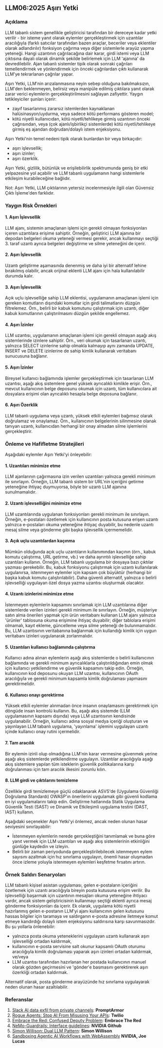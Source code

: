 ## LLM06:2025 Aşırı Yetki

### Açıklama

LLM tabanlı sistem genellikle geliştiricisi tarafından bir dereceye kadar yetki verilir - bir isteme yanıt olarak eylemler gerçekleştirmek için uzantılar aracılığıyla (farklı satıcılar tarafından bazen araçlar, beceriler veya eklentiler olarak adlandırılır) fonksiyon çağırma veya diğer sistemlerle arayüz yapma yeteneği. Hangi uzantının çağrılacağına dair karar, girdi istemi veya LLM çıktısına dayalı olarak dinamik şekilde belirlemek için LLM 'ajanına' da devredilebilir. Ajan tabanlı sistemler tipik olarak sonraki çağrıları temellendirmek ve yönlendirmek için önceki çağrılardan çıktı kullanarak LLM'ye tekrarlanan çağrılar yapar.

Aşırı Yetki, LLM'nin arızalanmasına neyin sebep olduğuna bakılmaksızın, LLM'den beklenmeyen, belirsiz veya manipüle edilmiş çıktılara yanıt olarak zarar verici eylemlerin gerçekleştirilmesini sağlayan zafiyettir. Yaygın tetikleyiciler şunları içerir:

* zayıf tasarlanmış zararsız istemlerden kaynaklanan halüsinasyon/uydurma, veya sadece kötü performans gösteren model;
* kötü niyetli kullanıcıdan, kötü niyetli/tehlikeye girmiş uzantının önceki çağrısından, veya (çok ajanlı/işbirlikçi sistemlerde) kötü niyetli/tehlikeye girmiş eş ajandan doğrudan/dolaylı istem enjeksiyonu.

Aşırı Yetki'nin temel nedeni tipik olarak bunlardan bir veya birkaçıdır:

* aşırı işlevsellik;
* aşırı izinler;
* aşırı özerklik.

Aşırı Yetki, gizlilik, bütünlük ve erişilebilirlik spektrumunda geniş bir etki yelpazesine yol açabilir ve LLM tabanlı uygulamanın hangi sistemlerle etkileşim kurabileceğine bağlıdır.

Not: Aşırı Yetki, LLM çıktılarının yetersiz incelenmesiyle ilgili olan Güvensiz Çıktı İşleme'den farklıdır.

### Yaygın Risk Örnekleri

#### 1. Aşırı İşlevsellik

  LLM ajanı, sistemin amaçlanan işlemi için gerekli olmayan fonksiyonları içeren uzantılara erişime sahiptir. Örneğin, geliştirici LLM ajanına bir depodan belgeleri okuma yeteneği vermesi gerekir, ancak kullanmayı seçtiği 3. taraf uzantı ayrıca belgeleri değiştirme ve silme yeteneğini de içerir.

#### 2. Aşırı İşlevsellik

  Uzantı geliştirme aşamasında denenmiş ve daha iyi bir alternatif lehine bırakılmış olabilir, ancak orijinal eklenti LLM ajanı için hala kullanılabilir durumda kalır.

#### 3. Aşırı İşlevsellik

  Açık uçlu işlevselliğe sahip LLM eklentisi, uygulamanın amaçlanan işlemi için gereken komutların dışındaki komutlar için girdi talimatlarını düzgün filtrelemez. Örn., belirli bir kabuk komutunu çalıştırmak için uzantı, diğer kabuk komutlarının çalıştırılmasını düzgün şekilde engellemez.

#### 4. Aşırı İzinler

  LLM uzantısı, uygulamanın amaçlanan işlemi için gerekli olmayan aşağı akış sistemlerinde izinlere sahiptir. Örn., veri okumak için tasarlanan uzantı, yalnızca SELECT izinlerine sahip olmakla kalmayıp aynı zamanda UPDATE, INSERT ve DELETE izinlerine de sahip kimlik kullanarak veritabanı sunucusuna bağlanır.

#### 5. Aşırı İzinler

  Bireysel kullanıcı bağlamında işlemler gerçekleştirmek için tasarlanan LLM uzantısı, aşağı akış sistemlere genel yüksek ayrıcalıklı kimlikle erişir. Örn., mevcut kullanıcının belge deposunu okumak için uzantı, tüm kullanıcılara ait dosyalara erişimi olan ayrıcalıklı hesapla belge deposuna bağlanır.

#### 6. Aşırı Özerklik

  LLM tabanlı uygulama veya uzantı, yüksek etkili eylemleri bağımsız olarak doğrulamaz ve onaylamaz. Örn., kullanıcının belgelerinin silinmesine olanak tanıyan uzantı, kullanıcıdan herhangi bir onay almadan silme işlemlerini gerçekleştirir.

### Önleme ve Hafifletme Stratejileri

Aşağıdaki eylemler Aşırı Yetki'yi önleyebilir:

#### 1. Uzantıları minimize etme

  LLM ajanlarının çağırmasına izin verilen uzantıları yalnızca gerekli minimum ile sınırlayın. Örneğin, LLM tabanlı sistem bir URL'nin içeriğini getirme yeteneğine ihtiyaç duymuyorsa, böyle bir uzantı LLM ajanına sunulmamalıdır.

#### 2. Uzantı işlevselliğini minimize etme

  LLM uzantılarında uygulanan fonksiyonları gerekli minimum ile sınırlayın. Örneğin, e-postaları özetlemek için kullanıcının posta kutusuna erişen uzantı yalnızca e-postaları okuma yeteneğine ihtiyaç duyabilir, bu nedenle uzantı mesaj silme veya gönderme gibi başka işlevsellik içermemelidir.

#### 3. Açık uçlu uzantılardan kaçınma

  Mümkün olduğunda açık uçlu uzantıların kullanımından kaçının (örn., kabuk komutu çalıştırma, URL getirme, vb.) ve daha ayrıntılı işlevselliğe sahip uzantıları kullanın. Örneğin, LLM tabanlı uygulama bir dosyaya bazı çıktılar yazması gerekebilir. Bu, kabuk fonksiyonu çalıştırmak için uzantı kullanılarak uygulanırsa, istenmeyen eylemler için kapsam çok büyüktür (herhangi bir başka kabuk komutu çalıştırılabilir). Daha güvenli alternatif, yalnızca o belirli işlevselliği uygulayan özel dosya yazma uzantısı oluşturmak olacaktır.

#### 4. Uzantı izinlerini minimize etme

  İstenmeyen eylemlerin kapsamını sınırlamak için LLM uzantılarına diğer sistemlerde verilen izinleri gerekli minimum ile sınırlayın. Örneğin, müşteriye satın alma önerileri yapmak için ürün veritabanı kullanan LLM ajanı yalnızca 'ürünler' tablosuna okuma erişimine ihtiyaç duyabilir; diğer tablolara erişimi olmamalı, kayıt ekleme, güncelleme veya silme yeteneği de bulunmamalıdır. Bu, LLM uzantısının veritabanına bağlanmak için kullandığı kimlik için uygun veritabanı izinleri uygulanarak zorlanmalıdır.

#### 5. Uzantıları kullanıcı bağlamında çalıştırma

  Kullanıcı adına alınan eylemlerin aşağı akış sistemlerde o belirli kullanıcının bağlamında ve gerekli minimum ayrıcalıklarla çalıştırıldığından emin olmak için kullanıcı yetkilendirme ve güvenlik kapsamını takip edin. Örneğin, kullanıcının kod deposunu okuyan LLM uzantısı, kullanıcının OAuth aracılığıyla ve gerekli minimum kapsamla kimlik doğrulaması yapmasını gerektirmelidir.

#### 6. Kullanıcı onayı gerektirme

  Yüksek etkili eylemler alınmadan önce insanın onaylamasını gerektirmek için döngüde insan kontrolü kullanın. Bu, aşağı akış sistemde (LLM uygulamasının kapsamı dışında) veya LLM uzantısının kendisinde uygulanabilir. Örneğin, kullanıcı adına sosyal medya içeriği oluşturan ve yayınlayan LLM tabanlı uygulama, 'yayınlama' işlemini uygulayan uzantı içinde kullanıcı onay rutini içermelidir.

#### 7. Tam aracılık

  Bir eylemin izinli olup olmadığına LLM'nin karar vermesine güvenmek yerine aşağı akış sistemlerde yetkilendirme uygulayın. Uzantılar aracılığıyla aşağı akış sistemlere yapılan tüm isteklerin güvenlik politikalarına karşı doğrulanması için tam aracılık ilkesini zorunlu kılın.

#### 8. LLM girdi ve çıktılarını temizleme

  Özellikle girdi temizlemeye güçlü odaklanarak ASVS'de (Uygulama Güvenliği Doğrulama Standardı) OWASP'ın önerilerini uygulamak gibi güvenli kodlama en iyi uygulamalarını takip edin. Geliştirme hatlarında Statik Uygulama Güvenlik Testi (SAST) ve Dinamik ve Etkileşimli uygulama testini (DAST, IAST) kullanın.

Aşağıdaki seçenekler Aşırı Yetki'yi önlemez, ancak neden olunan hasar seviyesini sınırlayabilir:

* İstenmeyen eylemlerin nerede gerçekleştiğini tanımlamak ve buna göre yanıt vermek için LLM uzantıları ve aşağı akış sistemlerinin etkinliğini günlüğe kaydedin ve izleyin.
* Belirli bir zaman periyodunda gerçekleştirilebilecek istenmeyen eylem sayısını azaltmak için hız sınırlama uygulayın, önemli hasar oluşmadan önce izleme yoluyla istenmeyen eylemleri keşfetme fırsatını artırın.

### Örnek Saldırı Senaryoları

LLM tabanlı kişisel asistan uygulaması, gelen e-postaların içeriğini özetlemek için uzantı aracılığıyla bireyin posta kutusuna erişim verilir. Bu işlevselliği başarmak için uzantının mesajları okuma yeteneğine ihtiyacı vardır, ancak sistem geliştiricisinin kullanmayı seçtiği eklenti ayrıca mesaj gönderme fonksiyonları da içerir. Ek olarak, uygulama kötü niyetli hazırlanmış gelen e-postanın LLM'yi ajanı kullanıcının gelen kutusunu hassas bilgiler için taramaya ve saldırganın e-posta adresine iletmeye komut etmeye kandırdığı dolaylı istem enjeksiyonu saldırısına karşı savunmasızdır. Bu şu yollarla önlenebilir:

* yalnızca posta okuma yeteneklerini uygulayan uzantı kullanarak aşırı işlevselliği ortadan kaldırmak,
* kullanıcının e-posta servisine salt okunur kapsamlı OAuth oturumu aracılığıyla kimlik doğrulaması yaparak aşırı izinleri ortadan kaldırmak, ve/veya
* LLM uzantısı tarafından hazırlanan her postada kullanıcının manuel olarak gözden geçirmesini ve 'gönder'e basmasını gerektirerek aşırı özerkliği ortadan kaldırmak.

Alternatif olarak, posta gönderme arayüzünde hız sınırlama uygulayarak neden olunan hasar azaltılabilir.

### Referanslar

1. [Slack AI data exfil from private channels](https://promptarmor.substack.com/p/slack-ai-data-exfiltration-from-private): **PromptArmor**
2. [Rogue Agents: Stop AI From Misusing Your APIs](https://www.twilio.com/en-us/blog/rogue-ai-agents-secure-your-apis): **Twilio**
3. [Embrace the Red: Confused Deputy Problem](https://embracethered.com/blog/posts/2023/chatgpt-cross-plugin-request-forgery-and-prompt-injection./): **Embrace The Red**
4. [NeMo-Guardrails: Interface guidelines](https://github.com/NVIDIA/NeMo-Guardrails/blob/main/docs/security/guidelines.md): **NVIDIA Github**
5. [Simon Willison: Dual LLM Pattern](https://simonwillison.net/2023/Apr/25/dual-llm-pattern/): **Simon Willison**
6. [Sandboxing Agentic AI Workflows with WebAssembly](https://developer.nvidia.com/blog/sandboxing-agentic-ai-workflows-with-webassembly/) **NVIDIA, Joe Lucas**
